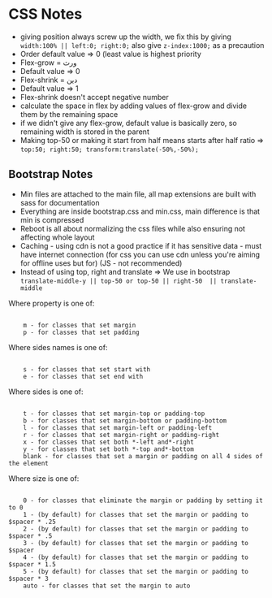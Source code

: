 # CSS Notes

- giving position always screw up the width, we fix this by giving ```width:100% || left:0; right:0;``` also give ```z-index:1000;``` as a precaution
- Order default value => 0 (least value is highest priority
- Flex-grow = ورث
- Default value => 0
- Flex-shrink = دين
- Default value => 1
- Flex-shrink doesn't accept negative number
- calculate the space in flex by adding values of flex-grow and divide them by the remaining space
- if we didn't give any flex-grow, default value is basically zero, so remaining width is stored in the parent
- Making top-50 or making it start from half means starts after half ratio => ```top:50; right:50; transform:translate(-50%,-50%);```

## Bootstrap Notes

- Min files are attached to the main file, all map extensions are built with sass for documentation
- Everything are inside bootstrap.css and min.css, main difference is that min is compressed
- Reboot is all about normalizing the css files while also ensuring not affecting whole layout
- Caching - using cdn is not a good practice if it has sensitive data - must have internet connection  (for css you can use cdn unless you're aiming for offline uses but for) (JS - not recommended)
- Instead of using top, right and translate => We use in bootstrap ```translate-middle-y || top-50 or top-50 ||
right-50  || translate-middle```

Where property is one of:

<code>
    m - for classes that set margin
    p - for classes that set padding
</code>

Where sides names is one of:

<code>
    s - for classes that set start with
    e - for classes that set end with
</code>

Where sides is one of:

<code>
    t - for classes that set margin-top or padding-top
    b - for classes that set margin-bottom or padding-bottom
    l - for classes that set margin-left or padding-left
    r - for classes that set margin-right or padding-right
    x - for classes that set both *-left and*-right
    y - for classes that set both *-top and*-bottom
    blank - for classes that set a margin or padding on all 4 sides of the element
</code>

Where size is one of:

<code>
    0 - for classes that eliminate the margin or padding by setting it to 0
    1 - (by default) for classes that set the margin or padding to $spacer * .25
    2 - (by default) for classes that set the margin or padding to $spacer * .5
    3 - (by default) for classes that set the margin or padding to $spacer
    4 - (by default) for classes that set the margin or padding to $spacer * 1.5
    5 - (by default) for classes that set the margin or padding to $spacer * 3
    auto - for classes that set the margin to auto
</code>